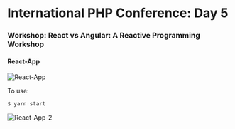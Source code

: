 # International PHP Conference: Day 5
### Workshop: React vs Angular: A Reactive Programming Workshop
#### React-App

![React-App](https://i.imgur.com/O3ClJJn.png)

To use:
```bash
$ yarn start
```

![React-App-2](https://i.imgur.com/otqLMMB.png)
